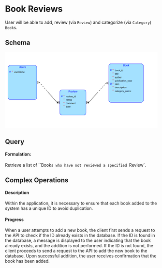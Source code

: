 # Book Reviews
User will be able to add, review (via `Review`) and categorize (via `Category`) `Book`s.

## Schema
![Schema](schemaofsemesterworktjv.png)

## Query
#### Formulation:
Retrieve a list of ``Book`s who have not reviewed a specified `Review`.

## Complex Operations
#### Description
Within the application, it is necessary to ensure that each book added to the system has a unique ID to avoid duplication.

#### Progress
When a user attempts to add a new book, the client first sends a request to the API to check if the ID already exists in the database. If the ID is found in the database, a message is displayed to the user indicating that the book already exists, and the addition is not performed. If the ID is not found, the client proceeds to send a request to the API to add the new book to the database. Upon successful addition, the user receives confirmation that the book has been added.
